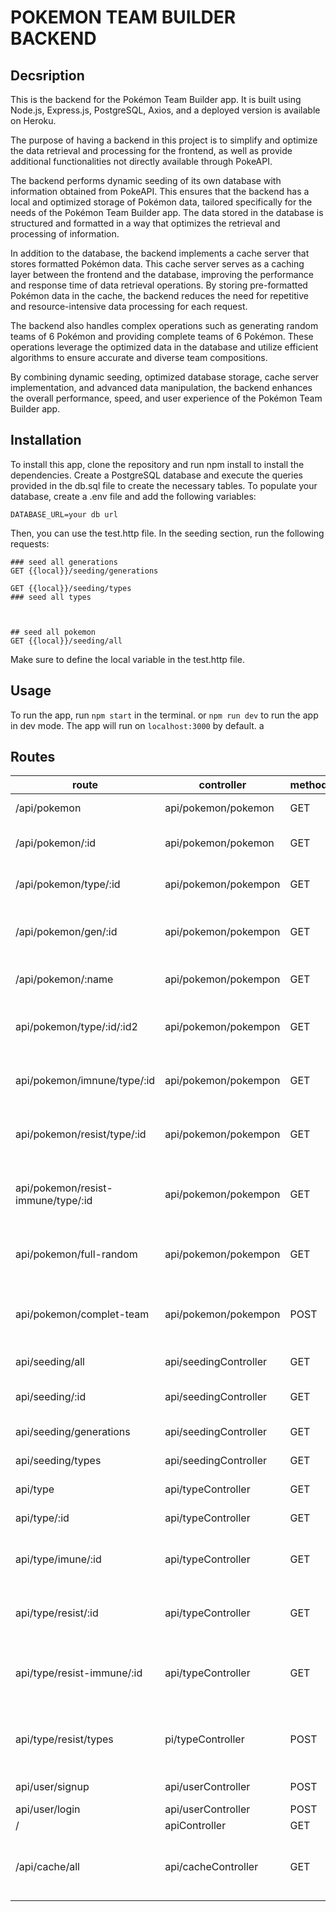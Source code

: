# POKEMON TEAM BUILDER BACKEND

## Decsription

This is the backend for the Pokémon Team Builder app. It is built using Node.js, Express.js, PostgreSQL, Axios, and a deployed version is available on Heroku.

The purpose of having a backend in this project is to simplify and optimize the data retrieval and processing for the frontend, as well as provide additional functionalities not directly available through PokeAPI.

The backend performs dynamic seeding of its own database with information obtained from PokeAPI. This ensures that the backend has a local and optimized storage of Pokémon data, tailored specifically for the needs of the Pokémon Team Builder app. The data stored in the database is structured and formatted in a way that optimizes the retrieval and processing of information.

In addition to the database, the backend implements a cache server that stores formatted Pokémon data. This cache server serves as a caching layer between the frontend and the database, improving the performance and response time of data retrieval operations. By storing pre-formatted Pokémon data in the cache, the backend reduces the need for repetitive and resource-intensive data processing for each request.

The backend also handles complex operations such as generating random teams of 6 Pokémon and providing complete teams of 6 Pokémon. These operations leverage the optimized data in the database and utilize efficient algorithms to ensure accurate and diverse team compositions.

By combining dynamic seeding, optimized database storage, cache server implementation, and advanced data manipulation, the backend enhances the overall performance, speed, and user experience of the Pokémon Team Builder app.

## Installation

To install this app, clone the repository and run npm install to install the dependencies.
Create a PostgreSQL database and execute the queries provided in the db.sql file to create the necessary tables.
To populate your database, create a .env file and add the following variables:


```
DATABASE_URL=your db url
```
Then, you can use the test.http file. In the seeding section, run the following requests:
```
### seed all generations
GET {{local}}/seeding/generations

GET {{local}}/seeding/types
### seed all types



## seed all pokemon
GET {{local}}/seeding/all
```
Make sure to define the local variable in the test.http file.

## Usage

To run the app, run `npm start` in the terminal.
or `npm run dev` to run the app in dev mode.
The app will run on `localhost:3000` by default.
a
## Routes


|route | controller | method | description |
|------|------------|--------|-------------|
|/api/pokemon|api/pokemon/pokemon|GET|get all pokemon|
|/api/pokemon/:id|api/pokemon/pokemon|GET|get a pokemon by id|
|/api/pokemon/type/:id|api/pokemon/pokempon|GET|get all pokemon of a type|
|/api/pokemon/gen/:id|api/pokemon/pokempon|GET|get all pokemon of a generation|
|/api/pokemon/:name|api/pokemon/pokempon|GET|get a pokemon by name|
|api/pokemon/type/:id/:id2|api/pokemon/pokempon|GET|get all pokemon with 2 types|
|api/pokemon/imnune/type/:id|api/pokemon/pokempon|GET|get all pokemon immune to a type|
|api/pokemon/resist/type/:id|api/pokemon/pokempon|GET|get all pokemon resistant to a type|
|api/pokemon/resist-immune/type/:id|api/pokemon/pokempon|GET|get all pokemon resistant or immune to a type|
|api/pokemon/full-random|api/pokemon/pokempon|GET|get a random team of 6 pokemon|
|api/pokemon/complet-team| api/pokemon/pokempon|POST|get a completion for a team of 6 pokemon|
|api/seeding/all|api/seedingController|GET|seed all pokemon|
|api/seeding/:id|api/seedingController|GET|seed a pokemon by id|
|api/seeding/generations|api/seedingController|GET|seed all generations|
|api/seeding/types|api/seedingController|GET|seed all types|
|api/type|api/typeController|GET|get all types|
|api/type/:id|api/typeController|GET|get a type by id|
|api/type/imune/:id|api/typeController|GET|get all types immune to a type|
|api/type/resist/:id|api/typeController|GET|get all types resistant to a type|
|api/type/resist-immune/:id|api/typeController|GET|get all types resistant or immune to a type|
|api/type/resist/types|pi/typeController|POST|get all types resistant to a list of types|
|api/user/signup|api/userController|POST|create a new user|
|api/user/login|api/userController|POST|login a user|
|/|apiController|GET|home page|
|/api/cache/all|api/cacheController|GET|set individual cache for all pokemon|
